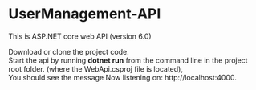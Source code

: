 # UserManagement-API
This is ASP.NET core web API (version 6.0)

Download or clone the project code.</br>
Start the api by running **dotnet run** from the command line in the project root folder. (where the WebApi.csproj file is located),</br> You should see the message Now listening on: http://localhost:4000.
